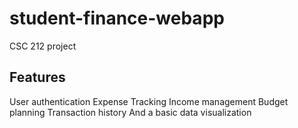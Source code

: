 # student-finance-webapp
CSC 212 project

## Features
User authentication 
Expense Tracking 
Income management 
Budget planning
Transaction history
And a basic data visualization
